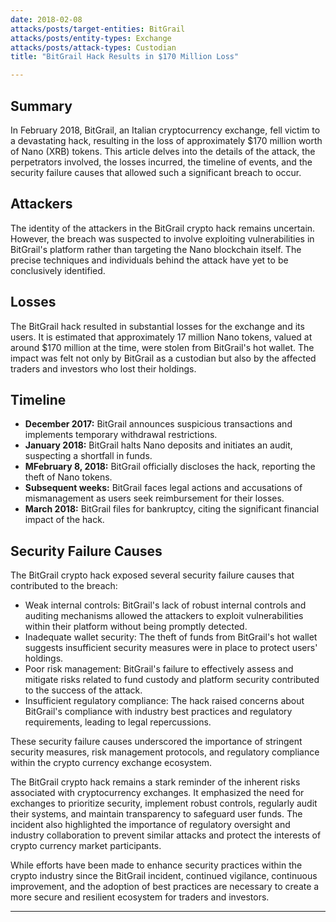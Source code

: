 ```yaml
---
date: 2018-02-08
attacks/posts/target-entities: BitGrail
attacks/posts/entity-types: Exchange
attacks/posts/attack-types: Custodian
title: "BitGrail Hack Results in $170 Million Loss"

---
```


## Summary

In February 2018, BitGrail, an Italian cryptocurrency exchange, fell victim to a devastating hack, resulting in the loss of approximately $170 million worth of Nano (XRB) tokens. This article delves into the details of the attack, the perpetrators involved, the losses incurred, the timeline of events, and the security failure causes that allowed such a significant breach to occur.

## Attackers

The identity of the attackers in the BitGrail crypto hack remains uncertain. However, the breach was suspected to involve exploiting vulnerabilities in BitGrail's platform rather than targeting the Nano blockchain itself. The precise techniques and individuals behind the attack have yet to be conclusively identified.

## Losses

The BitGrail hack resulted in substantial losses for the exchange and its users. It is estimated that approximately 17 million Nano tokens, valued at around $170 million at the time, were stolen from BitGrail's hot wallet. The impact was felt not only by BitGrail as a custodian but also by the affected traders and investors who lost their holdings.

## Timeline

- **December 2017:** BitGrail announces suspicious transactions and implements temporary withdrawal restrictions.
- **January 2018:** BitGrail halts Nano deposits and initiates an audit, suspecting a shortfall in funds.
- **MFebruary 8, 2018:** BitGrail officially discloses the hack, reporting the theft of Nano tokens.
- **Subsequent weeks:** BitGrail faces legal actions and accusations of mismanagement as users seek reimbursement for their losses.
- **March 2018:** BitGrail files for bankruptcy, citing the significant financial impact of the hack.

## Security Failure Causes

The BitGrail crypto hack exposed several security failure causes that contributed to the breach:

- Weak internal controls: BitGrail's lack of robust internal controls and auditing mechanisms allowed the attackers to exploit vulnerabilities within their platform without being promptly detected.
- Inadequate wallet security: The theft of funds from BitGrail's hot wallet suggests insufficient security measures were in place to protect users' holdings.
- Poor risk management: BitGrail's failure to effectively assess and mitigate risks related to fund custody and platform security contributed to the success of the attack.
- Insufficient regulatory compliance: The hack raised concerns about BitGrail's compliance with industry best practices and regulatory requirements, leading to legal repercussions.

These security failure causes underscored the importance of stringent security measures, risk management protocols, and regulatory compliance within the crypto currency exchange ecosystem.

The BitGrail crypto hack remains a stark reminder of the inherent risks associated with cryptocurrency exchanges. It emphasized the need for exchanges to prioritize security, implement robust controls, regularly audit their systems, and maintain transparency to safeguard user funds. The incident also highlighted the importance of regulatory oversight and industry collaboration to prevent similar attacks and protect the interests of crypto currency market participants.

While efforts have been made to enhance security practices within the crypto industry since the BitGrail incident, continued vigilance, continuous improvement, and the adoption of best practices are necessary to create a more secure and resilient ecosystem for traders and investors.

---

